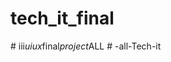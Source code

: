 # tech_it_final
#   i i i _ u i u x _ f i n a l _ p r o j e c t _ A L L  
 #   - a l l - T e c h - i t  
 